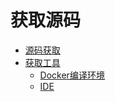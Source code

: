 # 获取源码

-   [源码获取](源码获取.md)
-   [获取工具](获取工具.md)
    -   [Docker编译环境](Docker编译环境.md)
    -   [IDE](IDE.md)

